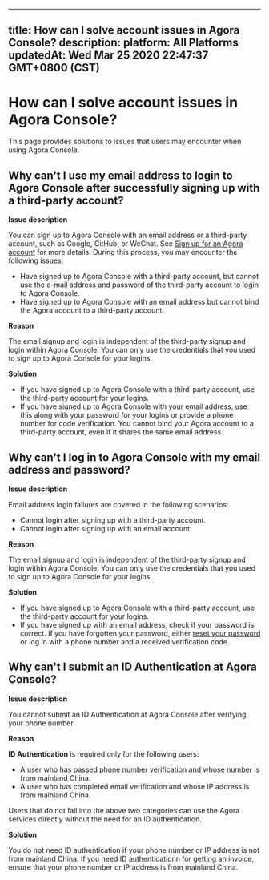 
---
title: How can I solve account issues in Agora Console?
description: 
platform: All Platforms
updatedAt: Wed Mar 25 2020 22:47:37 GMT+0800 (CST)
---
# How can I solve account issues in Agora Console?
This page provides solutions to issues that users may encounter when using Agora Console.

## Why can't I use my email address to login to Agora Console after successfully signing up with a third-party account? 

**Issue description**

You can sign up to Agora Console with an email address or a third-party account, such as Google, GitHub, or WeChat. See [Sign up for an Agora account](https://docs.agora.io/en/Agora%20Platform/sign_in_and_sign_up?platform=All%20Platforms) for more details. During this process, you may encounter the following issues:

- Have signed up to Agora Console with a third-party account, but cannot use the e-mail address and password of the third-party account to login to Agora Console.
- Have signed up to Agora Console with an email address but cannot bind the Agora account to a third-party account.

**Reason**

The email signup and login is independent of the third-party signup and login within Agora Console. You can only use the credentials that you used to sign up to Agora Console for your logins.

**Solution**

- If you have signed up to Agora Console with a third-party account, use the third-party account for your logins.
- If you have signed up to Agora Console with your email address, use this along with your password for your logins or provide a phone number for code verification. You cannot bind your Agora account to a third-party account, even if it shares the same email address.

## Why can't I log in to Agora Console with my email address and password? 

**Issue description**

Email address login failures are covered in the following scenarios:

- Cannot login after signing up with a third-party account.
- Cannot login after signing up with an email account.

**Reason**

The email signup and login is independent of the third-party signup and login within Agora Console. You can only use the credentials that you used to sign up to Agora Console for your logins.

**Solution**

- If you have signed up to Agora Console with a third-party account, use the third-party account for your logins.
- If you have signed up with an email address, check if your password is correct. If you have forgotten your password, either [reset your password](https://sso.agora.io/forget) or log in with a phone number and a received verification code.

## Why can't I submit an ID Authentication at Agora Console?

**Issue description**

You cannot submit an ID Authentication at Agora Console after verifying your phone number.

**Reason**

**ID Authentication** is required only for the following users:

- A user who has passed phone number verification and whose number is from mainland China.
- A user who has completed email verification and whose IP address is from mainland China.

Users that do not fall into the above two categories can use the Agora services directly without the need for an ID authentication.

**Solution**

You do not need ID authentication if your phone number or IP address is not from mainland China. If you need ID authenticationn for getting an invoice,  ensure that your phone number or IP address is from mainland China.
